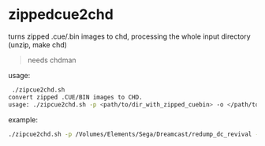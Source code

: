 # zippedcue2chd

turns zipped .cue/.bin images to chd, processing the whole input directory (unzip, make chd)

> needs chdman

usage:

~~~bash
 ./zipcue2chd.sh
convert zipped .CUE/BIN images to CHD.
usage: ./zipcue2chd.sh -p <path/to/dir_with_zipped_cuebin> -o </path/to/destination> [-d delete zips] [-i ignore errors]
~~~

example:

~~~bash
./zipcue2chd.sh -p /Volumes/Elements/Sega/Dreamcast/redump_dc_revival -o /Volumes/Elements/Sega/Dreamcast/redump_dc_revival -d
~~~
